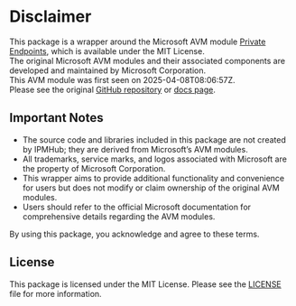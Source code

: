 # Disclaimer

This package is a wrapper around the Microsoft AVM module [Private Endpoints](https://github.com/Azure/bicep-registry-modules/tree/main/avm/res/network/private-endpoint), which is available under the MIT License. \
The original Microsoft AVM modules and their associated components are developed and maintained by Microsoft Corporation.\
This AVM module was first seen on 2025-04-08T08:06:57Z.\
Please see the original [GitHub repository](https://github.com/Azure/bicep-registry-modules) or [docs page](https://azure.github.io/Azure-Verified-Modules/indexes/bicep/bicep-resource-modules/).

## Important Notes

- The source code and libraries included in this package are not created by IPMHub; they are derived from Microsoft’s AVM modules.
- All trademarks, service marks, and logos associated with Microsoft are the property of Microsoft Corporation.
- This wrapper aims to provide additional functionality and convenience for users but does not modify or claim ownership of the original AVM modules.
- Users should refer to the official Microsoft documentation for comprehensive details regarding the AVM modules.

By using this package, you acknowledge and agree to these terms.

## License

This package is licensed under the MIT License. Please see the [LICENSE](LICENSE.txt) file for more information.
